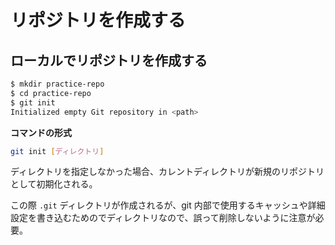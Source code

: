 # リポジトリを作成する

## ローカルでリポジトリを作成する

```bash
$ mkdir practice-repo
$ cd practice-repo
$ git init
Initialized empty Git repository in <path>
```

**コマンドの形式**

```bash
git init [ディレクトリ]
```

ディレクトリを指定しなかった場合、カレントディレクトリが新規のリポジトリとして初期化される。

この際 ``.git`` ディレクトリが作成されるが、git 内部で使用するキャッシュや詳細設定を書き込むためのでディレクトリなので、誤って削除しないように注意が必要。
